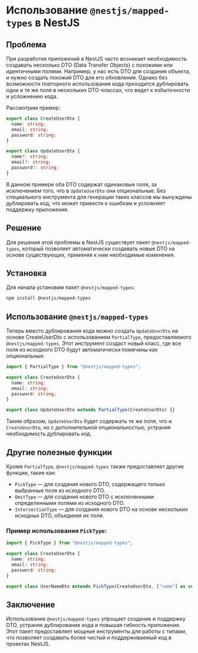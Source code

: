 # Использование `@nestjs/mapped-types` в NestJS

## Проблема

При разработке приложений в NestJS часто возникает необходимость создавать несколько DTO (Data Transfer Objects) с похожими или идентичными полями. Например, у нас есть DTO для создания объекта, и нужно создать похожий DTO для его обновления. Однако без возможности повторного использования кода приходится дублировать одни и те же поля в нескольких DTO-классах, что ведет к избыточности и усложнению кода.

Рассмотрим пример:

```typescript
export class CreateUserDto {
  name: string;
  email: string;
  password: string;
}

export class UpdateUserDto {
  name?: string;
  email?: string;
  password?: string;
}
```

В данном примере оба DTO содержат одинаковые поля, за исключением того, что в `UpdateUserDto` они опциональные. Без специального инструмента для генерации таких классов мы вынуждены дублировать код, что может привести к ошибкам и усложняет поддержку приложения.

## Решение

Для решения этой проблемы в NestJS существует пакет `@nestjs/mapped-types`, который позволяет автоматически создавать новые DTO на основе существующих, применяя к ним необходимые изменения.

## Установка

Для начала установим пакет `@nestjs/mapped-types`:

```bash
npm install @nestjs/mapped-types
```

## Использование `@nestjs/mapped-types`

Теперь вместо дублирования кода можно создать `UpdateUserDto` на основе CreateUserDto с использованием `PartialType`, предоставляемого `@nestjs/mapped-types`. Этот инструмент создаст новый класс, где все поля из исходного DTO будут автоматически помечены как опциональные:

```typescript
import { PartialType } from "@nestjs/mapped-types";

export class CreateUserDto {
  name: string;
  email: string;
  password: string;
}

export class UpdateUserDto extends PartialType(CreateUserDto) {}
```

Таким образом, `UpdateUserDto` будет содержать те же поля, что и `CreateUserDto`, но с дополнительной опциональностью, устраняя необходимость дублировать код.

## Другие полезные функции

Кроме `PartialType`, `@nestjs/mapped-types` также предоставляет другие функции, такие как:

- `PickType` — для создания нового DTO, содержащего только выбранные поля из исходного DTO.
- `OmitType` — для создания нового DTO с исключенными определенными полями из исходного DTO.
- `IntersectionType` — для создания нового DTO на основе нескольких исходных DTO, объединяя их поля.

### Пример использования `PickType`:

```typescript
import { PickType } from "@nestjs/mapped-types";

export class CreateUserDto {
  name: string;
  email: string;
  password: string;
}

export class UserNameDto extends PickType(CreateUserDto, ["name"] as const) {}
```

## Заключение

Использование `@nestjs/mapped-types` упрощает создание и поддержку DTO, устраняя дублирование кода и повышая гибкость приложения. Этот пакет предоставляет мощные инструменты для работы с типами, что позволяет создавать более чистый и поддерживаемый код в проектах NestJS.
